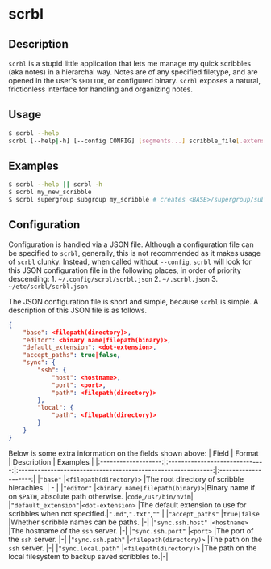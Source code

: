 # scrbl

## Description
`scrbl` is a stupid little application that lets me manage my quick scribbles (aka notes) in a hierarchal way. Notes are of any specified filetype, and are opened in the user's `$EDITOR`, or configured binary. `scrbl` exposes a natural, frictionless interface for handling and organizing notes.

## Usage
```bash
$ scrbl --help
scrbl [--help|-h] [--config CONFIG] [segments...] scribble_file[.extension]
```

## Examples
```bash
$ scrbl --help || scrbl -h
$ scrbl my_new_scribble
$ scrbl supergroup subgroup my_scribble # creates <BASE>/supergroup/subgroup/note
```

## Configuration
Configuration is handled via a JSON file. Although a configuration file can be specified to `scrbl`, generally, this is not recommended as it makes usage of `scrbl` clunky. Instead, when called without `--config`, `scrbl` will look for this JSON configuration file in the following places, in order of priority descending:
    1. `~/.config/scrbl/scrbl.json`
    2. `~/.scrbl.json`
    3. `~/etc/scrbl/scrbl.json`

The JSON configuration file is short and simple, because `scrbl` is simple. A description of this JSON file is as follows.
```json
{
    "base": <filepath(directory)>,
    "editor": <binary name|filepath(binary)>,
    "default_extension": <dot-extension>,
    "accept_paths": true|false,
    "sync": {
        "ssh": {
            "host": <hostname>,
            "port": <port>,
            "path": <filepath(directory)>
        },
        "local": {
            "path": <filepath(directory)>
        }
    }
}
```
Below is some extra information on the fields shown above:
| Field               | Format                         | Description                                                  | Examples             |
|:-------------------:|:------------------------------:|:------------------------------------------------------------:|:--------------------:|
|`"base"`             |`<filepath(directory)>`         |The root directory of scribble hierachies.                    |    -                 |
|`"editor"`           |`<binary name|filepath(binary)>`|Binary name if on `$PATH`, absolute path otherwise.           |`code`,`/usr/bin/nvim`|
|`"default_extension"`|`<dot-extension>`               |The default extension to use for scribbles when not specified.|`".md"`,`".txt"`,`""` |
|`"accept_paths"`     |`true|false`                    |Whether scribble names can be paths.                          |-|
|`"sync.ssh.host"`    |`<hostname>`                    |The hostname of the `ssh` server.                             |-|
|`"sync.ssh.port"`    |`<port>`                        |The port of the `ssh` server.                                 |-|
|`"sync.ssh.path"`    |`<filepath(directory)>`         |The path on the `ssh` server.                                 |-|
|`"sync.local.path"`  |`<filepath(directory)>`         |The path on the local filesystem to backup saved scribbles to.|-|